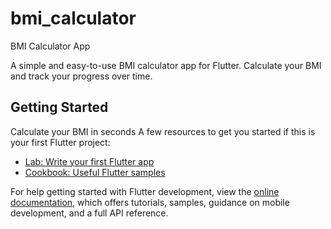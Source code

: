 # bmi_calculator

BMI Calculator App

A simple and easy-to-use BMI calculator app for Flutter. Calculate your BMI and track your progress over time.

## Getting Started

Calculate your BMI in seconds
A few resources to get you started if this is your first Flutter project:

- [Lab: Write your first Flutter app](https://docs.flutter.dev/get-started/codelab)
- [Cookbook: Useful Flutter samples](https://docs.flutter.dev/cookbook)

For help getting started with Flutter development, view the
[online documentation](https://docs.flutter.dev/), which offers tutorials,
samples, guidance on mobile development, and a full API reference.

